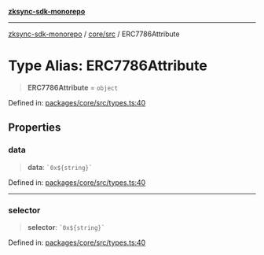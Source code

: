 [**zksync-sdk-monorepo**](../../../README.md)

***

[zksync-sdk-monorepo](../../../README.md) / [core/src](../README.md) / ERC7786Attribute

# Type Alias: ERC7786Attribute

> **ERC7786Attribute** = `object`

Defined in: [packages/core/src/types.ts:40](https://github.com/dutterbutter/zksync-sdk/blob/128d557933eb10f01edd78c0b3392137ca480daf/packages/core/src/types.ts#L40)

## Properties

### data

> **data**: `` `0x${string}` ``

Defined in: [packages/core/src/types.ts:40](https://github.com/dutterbutter/zksync-sdk/blob/128d557933eb10f01edd78c0b3392137ca480daf/packages/core/src/types.ts#L40)

***

### selector

> **selector**: `` `0x${string}` ``

Defined in: [packages/core/src/types.ts:40](https://github.com/dutterbutter/zksync-sdk/blob/128d557933eb10f01edd78c0b3392137ca480daf/packages/core/src/types.ts#L40)
